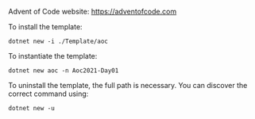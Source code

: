 Advent of Code website: https://adventofcode.com

To install the template:
```
dotnet new -i ./Template/aoc
```

To instantiate the template:
```
dotnet new aoc -n Aoc2021-Day01
```

To uninstall the template, the full path is necessary. You can discover the correct command using:
```
dotnet new -u
```
